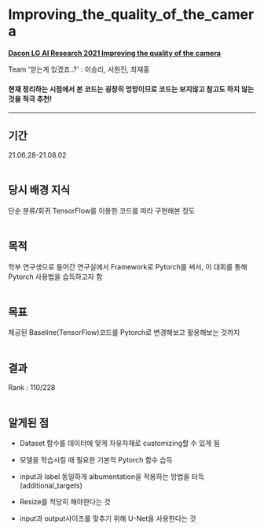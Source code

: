 # Improving_the_quality_of_the_camera

[**Dacon LG AI Research 2021 Improving the quality of the camera**](https://dacon.io/competitions/official/235746/overview/description)

Team '얻는게 있겠죠..?' : 이승리, 서원진, 최재홍

#### 현재 정리하는 시점에서 본 코드는 굉장히 엉망이므로 코드는 보지않고 참고도 하지 않는 것을 적극 추천!

---- 

## 기간

21.06.28-21.08.02
<br><br>

## 당시 배경 지식 

단순 분류/회귀 TensorFlow를 이용한 코드를 따라 구현해본 정도
<br><br>

## 목적

학부 연구생으로 들어간 연구실에서 Framework로 Pytorch를 써서, 이 대회를 통해 Pytorch 사용법을 습득하고자 함
<br><br>

## 목표

제공된 Baseline(TensorFlow)코드를 Pytorch로 변경해보고 활용해보는 것까지
<br><br>

## 결과 

Rank : 110/228
<br><br>

## 알게된 점

- Dataset 함수를 데이터에 맞게 자유자재로 customizing할 수 있게 됨

- 모델을 학습시킬 때 필요한 기본적 Pytorch 함수 습득

- input과 label 동일하게 albumentation을 적용하는 방법을 터득(additional_targets)

- Resize를 적당히 해야한다는 것

- input과 output사이즈를 맞추기 위해 U-Net을 사용한다는 것

